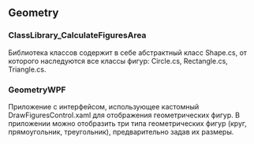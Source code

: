 ## Geometry

### ClassLibrary_CalculateFiguresArea

Библиотека классов содержит в себе абстрактный класс Shape.cs, от которого наследуются все классы фигур: Circle.cs, Rectangle.cs, Triangle.cs.

### GeometryWPF

Приложение с интерфейсом, использующее кастомный DrawFiguresControl.xaml для отображения геометрических фигур.
В приложении можно отобразить три типа геометрических фигур (круг, прямоугольник, треугольник), предварительно задав их размеры.

